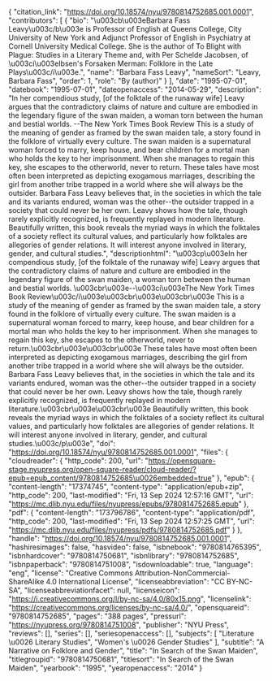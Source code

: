 {
   "citation_link": "https://doi.org/10.18574/nyu/9780814752685.001.0001",
   "contributors": [
     {
       "bio": "\u003cb\u003eBarbara Fass Leavy\u003c/b\u003e is Professor of English at Queens College, City University of New York and Adjunct Professor of English in Psychiatry at Cornell University Medical College. She is the author of To Blight with Plague: Studies in a Literary Theme and, with Per Schelde Jacobsen, of \u003ci\u003eIbsen's Forsaken Merman: Folklore in the Late Plays\u003c/i\u003e.",
       "name": "Barbara Fass Leavy",
       "nameSort": "Leavy, Barbara Fass",
       "order": 1,
       "role": "By (author)"
     }
   ],
   "date": "1995-07-01",
   "datebook": "1995-07-01",
   "dateopenaccess": "2014-05-29",
   "description": "In her compendious study, [of the folktale of the runaway wife] Leavy argues that the contradictory claims of nature and culture are embodied in the legendary figure of the swan maiden, a woman torn between the human and bestial worlds.  --The New York Times Book Review This is a study of the meaning of gender as framed by the swan maiden tale, a story found in the folklore of virtually every culture. The swan maiden is a supernatural woman forced to marry, keep house, and bear children for a mortal man who holds the key to her imprisonment. When she manages to regain this key, she escapes to the otherworld, never to return. These tales have most often been interpreted as depicting exogamous marriages, describing the girl from another tribe trapped in a world where she will always be the outsider.  Barbara Fass Leavy believes that, in the societies in which the tale and its variants endured, woman was the other--the outsider trapped in a society that could never be her own. Leavy shows how the tale, though rarely explicitly recognized, is frequently replayed in modern literature. Beautifully written, this book reveals the myriad ways in which the folktales of a society reflect its cultural values, and particularly how folktales are allegories of gender relations. It will interest anyone involved in literary, gender, and cultural studies.",
   "descriptionhtml": "\u003cp\u003eIn her compendious study, [of the folktale of the runaway wife] Leavy argues that the contradictory claims of nature and culture are embodied in the legendary figure of the swan maiden, a woman torn between the human and bestial worlds.  \u003cbr\u003e--\u003ci\u003eThe New York Times Book Review\u003c/i\u003e\u003cbr\u003e\u003cbr\u003e This is a study of the meaning of gender as framed by the swan maiden tale, a story found in the folklore of virtually every culture. The swan maiden is a supernatural woman forced to marry, keep house, and bear children for a mortal man who holds the key to her imprisonment. When she manages to regain this key, she escapes to the otherworld, never to return.\u003cbr\u003e\u003cbr\u003e These tales have most often been interpreted as depicting exogamous marriages, describing the girl from another tribe trapped in a world where she will always be the outsider.  Barbara Fass Leavy believes that, in the societies in which the tale and its variants endured, woman was the other--the outsider trapped in a society that could never be her own. Leavy shows how the tale, though rarely explicitly recognized, is frequently replayed in modern literature.\u003cbr\u003e\u003cbr\u003e Beautifully written, this book reveals the myriad ways in which the folktales of a society reflect its cultural values, and particularly how folktales are allegories of gender relations. It will interest anyone involved in literary, gender, and cultural studies.\u003c/p\u003e",
   "doi": "https://doi.org/10.18574/nyu/9780814752685.001.0001",
   "files": {
     "cloudreader": {
       "http_code": 200,
       "url": "https://opensquare-stage.nyupress.org/open-square-reader/cloud-reader/?epub=epub_content/9780814752685\u0026embedded=true"
     },
     "epub": {
       "content-length": "17374745",
       "content-type": "application/epub+zip",
       "http_code": 200,
       "last-modified": "Fri, 13 Sep 2024 12:57:16 GMT",
       "url": "https://mc.dlib.nyu.edu/files/nyupress/epubs/9780814752685.epub"
     },
     "pdf": {
       "content-length": "173796786",
       "content-type": "application/pdf",
       "http_code": 200,
       "last-modified": "Fri, 13 Sep 2024 12:57:25 GMT",
       "url": "https://mc.dlib.nyu.edu/files/nyupress/pdfs/9780814752685.pdf"
     }
   },
   "handle": "https://doi.org/10.18574/nyu/9780814752685.001.0001",
   "hashiresimages": false,
   "hasvideo": false,
   "isbnebook": "9780814765395",
   "isbnhardcover": "9780814750681",
   "isbnlibrary": "9780814752685",
   "isbnpaperback": "9780814751008",
   "isdownloadable": true,
   "language": "eng",
   "license": "Creative Commons Attribution-NonCommercial-ShareAlike 4.0 International License",
   "licenseabbreviation": "CC BY-NC-SA",
   "licenseabbreviationfacet": null,
   "licenseicon": "https://i.creativecommons.org/l/by-nc-sa/4.0/80x15.png",
   "licenselink": "https://creativecommons.org/licenses/by-nc-sa/4.0/",
   "opensquareid": "9780814752685",
   "pages": "388 pages",
   "pressurl": "https://nyupress.org/9780814751008",
   "publisher": "NYU Press",
   "reviews": [],
   "series": [],
   "seriesopenaccess": [],
   "subjects": [
     "Literature \u0026 Literary Studies",
     "Women's \u0026 Gender Studies"
   ],
   "subtitle": "A Narrative on Folklore and Gender",
   "title": "In Search of the Swan Maiden",
   "titlegroupid": "9780814750681",
   "titlesort": "In Search of the Swan Maiden",
   "yearbook": "1995",
   "yearopenaccess": "2014"
 }
